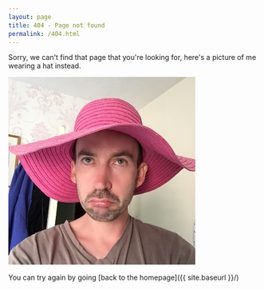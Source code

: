 ```yaml
---
layout: page
title: 404 - Page not found
permalink: /404.html
---
```


Sorry, we can't find that page that you're looking for, here's a picture of me wearing a hat instead.

![Larrie Knights Waering a Pink Hat](/images/larrie-knights-pink-hat.jpg)

You can try again by going [back to the homepage]({{ site.baseurl }}/)